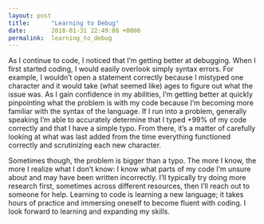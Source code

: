 ```yaml
---
layout: post
title:      "Learning to Debug"
date:       2018-01-31 22:49:08 +0000
permalink:  learning_to_debug
---
```



As I continue to code, I noticed that I’m getting better at debugging. When I first started coding, I would easily overlook simply syntax errors. For example, I wouldn’t open a statement correctly because I mistyped one character and it would take (what seemed like) ages to figure out what the issue was. As I gain confidence in my abilities, I’m getting better at quickly pinpointing what the problem is with my code because I’m becoming more familiar with the syntax of the language. If I run into a problem, generally speaking I’m able to accurately determine that I typed +99% of my code correctly and that I have a simple typo. From there, it’s a matter of carefully looking at what was last added from the time everything functioned correctly and scrutinizing each new character.

Sometimes though, the problem is bigger than a typo. The more I know, the more I realize what I don’t know: I know what parts of my code I’m unsure about and may have been written incorrectly. I’ll typically try doing more research first, sometimes across different resources, then I’ll reach out to someone for help. Learning to code is learning a new language; it takes hours of practice and immersing oneself to become fluent with coding. I look forward to learning and expanding my skills.
